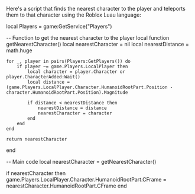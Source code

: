 Here's a script that finds the nearest character to the player and teleports them to that character using the Roblox Luau language:

local Players = game:GetService("Players")

-- Function to get the nearest character to the player
local function getNearestCharacter()
    local nearestCharacter = nil
    local nearestDistance = math.huge

    for _, player in pairs(Players:GetPlayers()) do
        if player ~= game.Players.LocalPlayer then
            local character = player.Character or player.CharacterAdded:Wait()
            local distance = (game.Players.LocalPlayer.Character.HumanoidRootPart.Position - character.HumanoidRootPart.Position).Magnitude

            if distance < nearestDistance then
                nearestDistance = distance
                nearestCharacter = character
            end
        end
    end

    return nearestCharacter
end

-- Main code
local nearestCharacter = getNearestCharacter()

if nearestCharacter then
    game.Players.LocalPlayer.Character.HumanoidRootPart.CFrame = nearestCharacter.HumanoidRootPart.CFrame
end